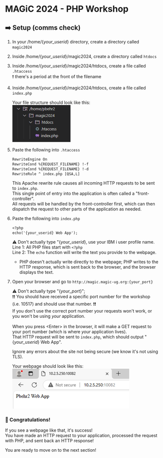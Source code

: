 # MAGiC 2024 - PHP Workshop



## ➡️ Setup (comms check)
1. In your /home/{*your_userid*} directory, create a directory called `magic2024`
2. Inside /home/{*your_userid*}/magic2024, create a directory called `htdocs`
3. Inside /home/{*your_userid*}/magic2024/htdocs, create a file called `.htaccess`  
    ❗ there's a period at the front of the filename
4. Inside /home/{*your_userid*}/magic2024/htdocs, create a file called `index.php`

    Your file structure should look like this:   
    ![file structure](/images/file_structure_1.PNG)

5. Paste the following into `.htaccess`
    ```
    RewriteEngine On
    RewriteCond %{REQUEST_FILENAME} !-f
    RewriteCond %{REQUEST_FILENAME} !-d
    RewriteRule ^ index.php [QSA,L]
    ```
    This Apache rewrite rule causes all incoming HTTP requests to be sent to `index.php`.  
    This single point of entry into the application is often called a "front-controller".  
    All requests will be handled by the front-controller first, which can then dispatch the request to other parts of the application as needed.

6. Paste the following into `index.php`
    ```
    <?php
    echo('{your_userid} Web App');
    ```
    ⚠️ Don't actually type "{*your_userid*}, use your IBM i user profile name.  
    Line 1: All PHP files start with `<?php`  
    Line 2: The `echo` function will write the text you provide to the webpage.  
    - PHP doesn't actually write directly to the webpage; PHP writes to the HTTP response, which is sent back to the browser, and the browser displays the text.

7. Open your browser and go to `http://magic.magic-ug.org:{your_port}`

    ⚠️ Don't actually type "{*your_port*}";  
    ❗❗ You should have received a specific port number for the workshop (i.e. 10517) and should use that number. ❗❗  
    If you don't use the correct port number your requests won't work, or you won't be using *your* application.  
    <br>
    When you press &lt;Enter&gt; in the browser, it will make a GET request to your port number (which is where *your* application lives).  
    That HTTP request will be sent to `index.php`, which should output "{*your_userid*} Web App".

    Ignore any errors about the site not being secure (we know it's not using TLS).


    Your webpage should look like this:  
    ![file structure](/images/web_app_1.PNG)


### 🚀 Congratulations!
If you see a webpage like that, it's success!  
You have made an HTTP request to your application, processed the request with PHP, and sent back an HTTP response!

You are ready to move on to the next section!
